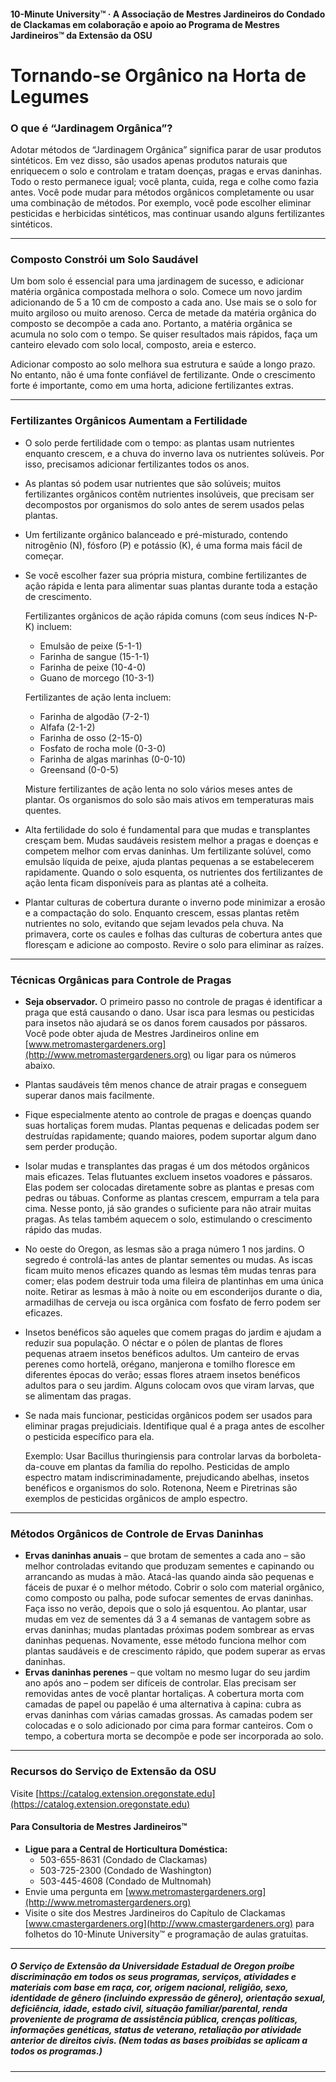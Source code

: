 #### 10-Minute University™ · A Associação de Mestres Jardineiros do Condado de Clackamas em colaboração e apoio ao Programa de Mestres Jardineiros™ da Extensão da OSU

# Tornando-se Orgânico na Horta de Legumes

### O que é “Jardinagem Orgânica”?

Adotar métodos de “Jardinagem Orgânica” significa parar de usar produtos sintéticos. Em vez disso, são usados apenas produtos naturais que enriquecem o solo e controlam e tratam doenças, pragas e ervas daninhas. Todo o resto permanece igual; você planta, cuida, rega e colhe como fazia antes. Você pode mudar para métodos orgânicos completamente ou usar uma combinação de métodos. Por exemplo, você pode escolher eliminar pesticidas e herbicidas sintéticos, mas continuar usando alguns fertilizantes sintéticos.

---

### Composto Constrói um Solo Saudável

Um bom solo é essencial para uma jardinagem de sucesso, e adicionar matéria orgânica compostada melhora o solo. Comece um novo jardim adicionando de 5 a 10 cm de composto a cada ano. Use mais se o solo for muito argiloso ou muito arenoso. Cerca de metade da matéria orgânica do composto se decompõe a cada ano. Portanto, a matéria orgânica se acumula no solo com o tempo. Se quiser resultados mais rápidos, faça um canteiro elevado com solo local, composto, areia e esterco.

Adicionar composto ao solo melhora sua estrutura e saúde a longo prazo. No entanto, não é uma fonte confiável de fertilizante. Onde o crescimento forte é importante, como em uma horta, adicione fertilizantes extras.

---

### Fertilizantes Orgânicos Aumentam a Fertilidade

- O solo perde fertilidade com o tempo: as plantas usam nutrientes enquanto crescem, e a chuva do inverno lava os nutrientes solúveis. Por isso, precisamos adicionar fertilizantes todos os anos.
- As plantas só podem usar nutrientes que são solúveis; muitos fertilizantes orgânicos contêm nutrientes insolúveis, que precisam ser decompostos por organismos do solo antes de serem usados pelas plantas.
- Um fertilizante orgânico balanceado e pré-misturado, contendo nitrogênio (N), fósforo (P) e potássio (K), é uma forma mais fácil de começar.
- Se você escolher fazer sua própria mistura, combine fertilizantes de ação rápida e lenta para alimentar suas plantas durante toda a estação de crescimento.

  Fertilizantes orgânicos de ação rápida comuns (com seus índices N-P-K) incluem:
  - Emulsão de peixe (5-1-1)
  - Farinha de sangue (15-1-1)
  - Farinha de peixe (10-4-0)
  - Guano de morcego (10-3-1)

  Fertilizantes de ação lenta incluem:
  - Farinha de algodão (7-2-1)
  - Alfafa (2-1-2)
  - Farinha de osso (2-15-0)
  - Fosfato de rocha mole (0-3-0)
  - Farinha de algas marinhas (0-0-10)
  - Greensand (0-0-5)

  Misture fertilizantes de ação lenta no solo vários meses antes de plantar. Os organismos do solo são mais ativos em temperaturas mais quentes.

- Alta fertilidade do solo é fundamental para que mudas e transplantes cresçam bem. Mudas saudáveis resistem melhor a pragas e doenças e competem melhor com ervas daninhas. Um fertilizante solúvel, como emulsão líquida de peixe, ajuda plantas pequenas a se estabelecerem rapidamente. Quando o solo esquenta, os nutrientes dos fertilizantes de ação lenta ficam disponíveis para as plantas até a colheita.
- Plantar culturas de cobertura durante o inverno pode minimizar a erosão e a compactação do solo. Enquanto crescem, essas plantas retêm nutrientes no solo, evitando que sejam levados pela chuva. Na primavera, corte os caules e folhas das culturas de cobertura antes que floresçam e adicione ao composto. Revire o solo para eliminar as raízes.

---

### Técnicas Orgânicas para Controle de Pragas

- **Seja observador.** O primeiro passo no controle de pragas é identificar a praga que está causando o dano. Usar isca para lesmas ou pesticidas para insetos não ajudará se os danos forem causados por pássaros. Você pode obter ajuda de Mestres Jardineiros online em [www.metromastergardeners.org](http://www.metromastergardeners.org) ou ligar para os números abaixo.
- Plantas saudáveis têm menos chance de atrair pragas e conseguem superar danos mais facilmente.
- Fique especialmente atento ao controle de pragas e doenças quando suas hortaliças forem mudas. Plantas pequenas e delicadas podem ser destruídas rapidamente; quando maiores, podem suportar algum dano sem perder produção.
- Isolar mudas e transplantes das pragas é um dos métodos orgânicos mais eficazes. Telas flutuantes excluem insetos voadores e pássaros. Elas podem ser colocadas diretamente sobre as plantas e presas com pedras ou tábuas. Conforme as plantas crescem, empurram a tela para cima. Nesse ponto, já são grandes o suficiente para não atrair muitas pragas. As telas também aquecem o solo, estimulando o crescimento rápido das mudas.
- No oeste do Oregon, as lesmas são a praga número 1 nos jardins. O segredo é controlá-las antes de plantar sementes ou mudas. As iscas ficam muito menos eficazes quando as lesmas têm mudas tenras para comer; elas podem destruir toda uma fileira de plantinhas em uma única noite. Retirar as lesmas à mão à noite ou em esconderijos durante o dia, armadilhas de cerveja ou isca orgânica com fosfato de ferro podem ser eficazes.
- Insetos benéficos são aqueles que comem pragas do jardim e ajudam a reduzir sua população. O néctar e o pólen de plantas de flores pequenas atraem insetos benéficos adultos. Um canteiro de ervas perenes como hortelã, orégano, manjerona e tomilho floresce em diferentes épocas do verão; essas flores atraem insetos benéficos adultos para o seu jardim. Alguns colocam ovos que viram larvas, que se alimentam das pragas.
- Se nada mais funcionar, pesticidas orgânicos podem ser usados para eliminar pragas prejudiciais. Identifique qual é a praga antes de escolher o pesticida específico para ela.

  Exemplo: Usar Bacillus thuringiensis para controlar larvas da borboleta-da-couve em plantas da família do repolho. Pesticidas de amplo espectro matam indiscriminadamente, prejudicando abelhas, insetos benéficos e organismos do solo. Rotenona, Neem e Piretrinas são exemplos de pesticidas orgânicos de amplo espectro.

---

### Métodos Orgânicos de Controle de Ervas Daninhas

- **Ervas daninhas anuais** – que brotam de sementes a cada ano – são melhor controladas evitando que produzam sementes e capinando ou arrancando as mudas à mão. Atacá-las quando ainda são pequenas e fáceis de puxar é o melhor método. Cobrir o solo com material orgânico, como composto ou palha, pode sufocar sementes de ervas daninhas. Faça isso no verão, depois que o solo já esquentou. Ao plantar, usar mudas em vez de sementes dá 3 a 4 semanas de vantagem sobre as ervas daninhas; mudas plantadas próximas podem sombrear as ervas daninhas pequenas. Novamente, esse método funciona melhor com plantas saudáveis e de crescimento rápido, que podem superar as ervas daninhas.
- **Ervas daninhas perenes** – que voltam no mesmo lugar do seu jardim ano após ano – podem ser difíceis de controlar. Elas precisam ser removidas antes de você plantar hortaliças. A cobertura morta com camadas de papel ou papelão é uma alternativa à capina: cubra as ervas daninhas com várias camadas grossas. As camadas podem ser colocadas e o solo adicionado por cima para formar canteiros. Com o tempo, a cobertura morta se decompõe e pode ser incorporada ao solo.

---

### Recursos do Serviço de Extensão da OSU

Visite [https://catalog.extension.oregonstate.edu](https://catalog.extension.oregonstate.edu)

#### Para Consultoria de Mestres Jardineiros™

- **Ligue para a Central de Horticultura Doméstica:**
  - 503-655-8631 (Condado de Clackamas)
  - 503-725-2300 (Condado de Washington)
  - 503-445-4608 (Condado de Multnomah)
- Envie uma pergunta em [www.metromastergardeners.org](http://www.metromastergardeners.org)
- Visite o site dos Mestres Jardineiros do Capítulo de Clackamas [www.cmastergardeners.org](http://www.cmastergardeners.org) para folhetos do 10-Minute University™ e programação de aulas gratuitas.

---

##### O Serviço de Extensão da Universidade Estadual de Oregon proíbe discriminação em todos os seus programas, serviços, atividades e materiais com base em raça, cor, origem nacional, religião, sexo, identidade de gênero (incluindo expressão de gênero), orientação sexual, deficiência, idade, estado civil, situação familiar/parental, renda proveniente de programa de assistência pública, crenças políticas, informações genéticas, status de veterano, retaliação por atividade anterior de direitos civis. (Nem todas as bases proibidas se aplicam a todos os programas.)
---